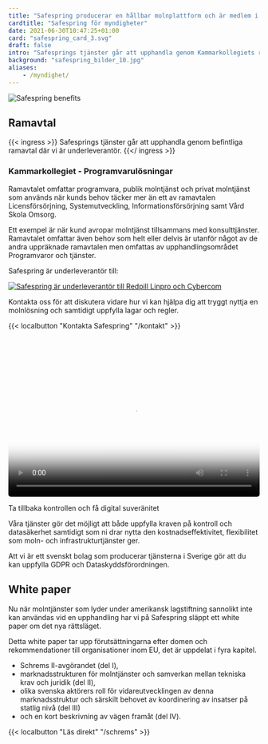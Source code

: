 ```yaml
---
title: "Safespring producerar en hållbar molnplattform och är medlem i GAIA-X"
cardtitle: "Safespring för myndigheter"
date: 2021-06-30T10:47:25+01:00
card: "safespring_card_3.svg"
draft: false
intro: "Safesprings tjänster går att upphandla genom Kammarkollegiets ramavtal programvarulösningar."
background: "safespring_bilder_10.jpg"
aliases:
    - /myndighet/
---
```


 ![Safespring benefits](/img/safespring-myndigheter-key-points.svg)

## Ramavtal

{{< ingress >}}
Safesprings tjänster går att upphandla genom befintliga ramavtal där vi är underleverantör.
{{</ ingress >}}

### Kammarkollegiet - Programvarulösningar

Ramavtalet omfattar programvara, publik molntjänst och privat molntjänst som används när kunds behov täcker mer än ett av ramavtalen Licensförsörjning, Systemutveckling, Informationsförsörjning samt Vård Skola Omsorg.

Ett exempel är när kund avropar molntjänst tillsammans med konsulttjänster. Ramavtalet omfattar även behov som helt eller delvis är utanför något av de andra uppräknade ramavtalen men omfattas av upphandlingsområdet Programvaror och tjänster.

Safespring är underleverantör till:

[![Safespring är underleverantör till Redpill Linpro och Cybercom](/img/ramavtalspartners.svg)](https://www.avropa.se/ramavtal/ramavtalsomraden/it-och-telekom/Programvaror-och-tjanster/programvarulosningar/)

Kontakta oss för att diskutera vidare hur vi kan hjälpa dig att tryggt nyttja en molnlösning och samtidigt uppfylla lagar och regler.

{{< localbutton "Kontakta Safespring" "/kontakt" >}}

<br><br><br><br><video poster="/branscher/images/safespring_esam.jpg" width="100%" style="border-radius: 5px;" controls="true">
<source type="video/mp4" src="/branscher/images/safespring_esam.mp4">
<track src="/branscher/images/safespring_esam.vtt" kind="subtitles" srclang="sv" label="Svenska" default>
</video>


<div class="ingress"><p>Ta tillbaka kontrollen och få digital suveränitet</p></div>

Våra tjänster gör det möjligt att både uppfylla kraven på kontroll och datasäkerhet samtidigt som ni drar nytta den kostnadseffektivitet, flexibilitet som moln- och infrastrukturtjänster ger.

Att vi är ett svenskt bolag som producerar tjänsterna i Sverige gör att du kan uppfylla GDPR och Dataskyddsförordningen.

## White paper

Nu när molntjänster som lyder under amerikansk lagstiftning sannolikt inte kan användas vid en upphandling har vi på Safespring släppt ett white paper om det nya rättsläget.

Detta white paper tar upp förutsättningarna efter domen och rekommendationer till organisationer inom EU, det är uppdelat i fyra kapitel.

- Schrems II-avgörandet (del I),
- marknadsstrukturen för molntjänster och samverkan mellan tekniska krav och juridik (del II),
- olika svenska aktörers roll för vidareutvecklingen av denna marknadsstruktur och särskilt behovet av koordinering av insatser på statlig nivå (del III)
- och en kort beskrivning av vägen framåt (del IV).

{{< localbutton "Läs direkt" "/schrems" >}}
